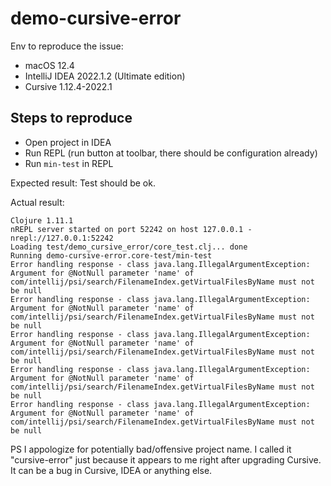 # demo-cursive-error

Env to reproduce the issue:
- macOS 12.4
- IntelliJ IDEA 2022.1.2 (Ultimate edition)
- Cursive 1.12.4-2022.1 

## Steps to reproduce

- Open project in IDEA
- Run REPL (run button at toolbar, there should be configuration already)
- Run `min-test` in REPL

Expected result:
  Test should be ok.

Actual result:
```
Clojure 1.11.1
nREPL server started on port 52242 on host 127.0.0.1 - nrepl://127.0.0.1:52242
Loading test/demo_cursive_error/core_test.clj... done
Running demo-cursive-error.core-test/min-test
Error handling response - class java.lang.IllegalArgumentException: Argument for @NotNull parameter 'name' of com/intellij/psi/search/FilenameIndex.getVirtualFilesByName must not be null
Error handling response - class java.lang.IllegalArgumentException: Argument for @NotNull parameter 'name' of com/intellij/psi/search/FilenameIndex.getVirtualFilesByName must not be null
Error handling response - class java.lang.IllegalArgumentException: Argument for @NotNull parameter 'name' of com/intellij/psi/search/FilenameIndex.getVirtualFilesByName must not be null
Error handling response - class java.lang.IllegalArgumentException: Argument for @NotNull parameter 'name' of com/intellij/psi/search/FilenameIndex.getVirtualFilesByName must not be null
Error handling response - class java.lang.IllegalArgumentException: Argument for @NotNull parameter 'name' of com/intellij/psi/search/FilenameIndex.getVirtualFilesByName must not be null
```
PS I appologize for potentially bad/offensive project name. 
I called it "cursive-error" just because it appears to me right after upgrading Cursive.
It can be a bug in Cursive, IDEA or anything else.
